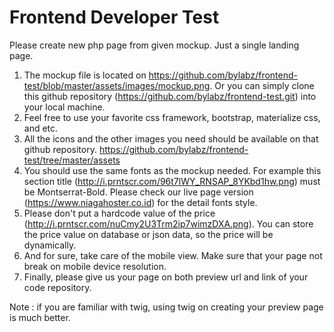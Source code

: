 # Frontend Developer Test

Please create new php page from given mockup. Just a single landing page.

1. The mockup file is located on https://github.com/bylabz/frontend-test/blob/master/assets/images/mockup.png.
	Or you can simply clone this github repository (https://github.com/bylabz/frontend-test.git) into 
	your local machine.
1. Feel free to use your favorite css framework, bootstrap, materialize css, and etc. 
1. All the icons and the other images you need should be available on that github repository. 
	https://github.com/bylabz/frontend-test/tree/master/assets  
1. You should use the same fonts as the mockup needed. For example this section title (http://i.prntscr.com/96t7lWY_RNSAP_8YKbd1hw.png) 
	must be Montserrat-Bold. Please check our live page version (https://www.niagahoster.co.id) for the detail fonts style.
1. Please don't put a hardcode value of the price (http://i.prntscr.com/nuCmy2U3Trm2ip7wimzDXA.png). 
	You can store the price value on database or json data, so the price will be dynamically.
1. And for sure, take care of the mobile view. Make sure that your page not break on mobile device resolution.
1. Finally, please give us your page on both preview url and link of your code repository.
	
Note : if you are familiar with twig, using twig on creating your preview page is much better.
